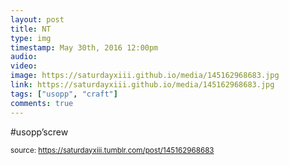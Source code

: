 ```yaml
---
layout: post
title: NT
type: img
timestamp: May 30th, 2016 12:00pm
audio: 
video: 
image: https://saturdayxiii.github.io/media/145162968683.jpg
link: https://saturdayxiii.github.io/media/145162968683.jpg
tags: ["usopp", "craft"]
comments: true
---
```


#usopp’screw
 
  
<small>source: https://saturdayxiii.tumblr.com/post/145162968683</small>